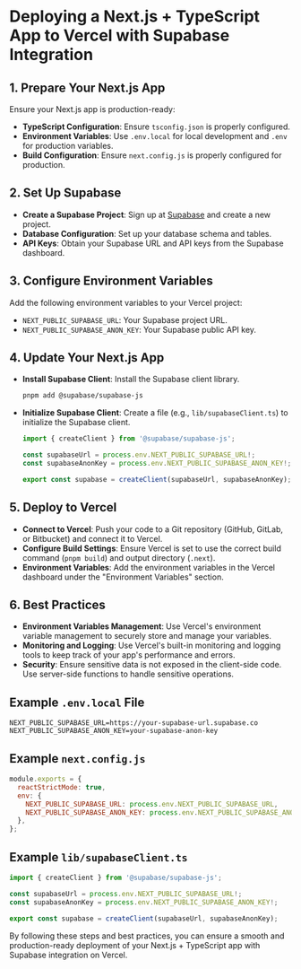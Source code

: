 # Deploying a Next.js + TypeScript App to Vercel with Supabase Integration

## 1. Prepare Your Next.js App
Ensure your Next.js app is production-ready:
- **TypeScript Configuration**: Ensure `tsconfig.json` is properly configured.
- **Environment Variables**: Use `.env.local` for local development and `.env` for production variables.
- **Build Configuration**: Ensure `next.config.js` is properly configured for production.

## 2. Set Up Supabase
- **Create a Supabase Project**: Sign up at [Supabase](https://supabase.io/) and create a new project.
- **Database Configuration**: Set up your database schema and tables.
- **API Keys**: Obtain your Supabase URL and API keys from the Supabase dashboard.

## 3. Configure Environment Variables
Add the following environment variables to your Vercel project:
- `NEXT_PUBLIC_SUPABASE_URL`: Your Supabase project URL.
- `NEXT_PUBLIC_SUPABASE_ANON_KEY`: Your Supabase public API key.

## 4. Update Your Next.js App
- **Install Supabase Client**: Install the Supabase client library.
  ```bash
  pnpm add @supabase/supabase-js
  ```
- **Initialize Supabase Client**: Create a file (e.g., `lib/supabaseClient.ts`) to initialize the Supabase client.
  ```typescript
  import { createClient } from '@supabase/supabase-js';

  const supabaseUrl = process.env.NEXT_PUBLIC_SUPABASE_URL!;
  const supabaseAnonKey = process.env.NEXT_PUBLIC_SUPABASE_ANON_KEY!;

  export const supabase = createClient(supabaseUrl, supabaseAnonKey);
  ```

## 5. Deploy to Vercel
- **Connect to Vercel**: Push your code to a Git repository (GitHub, GitLab, or Bitbucket) and connect it to Vercel.
- **Configure Build Settings**: Ensure Vercel is set to use the correct build command (`pnpm build`) and output directory (`.next`).
- **Environment Variables**: Add the environment variables in the Vercel dashboard under the "Environment Variables" section.

## 6. Best Practices
- **Environment Variables Management**: Use Vercel's environment variable management to securely store and manage your variables.
- **Monitoring and Logging**: Use Vercel's built-in monitoring and logging tools to keep track of your app's performance and errors.
- **Security**: Ensure sensitive data is not exposed in the client-side code. Use server-side functions to handle sensitive operations.

## Example `.env.local` File
```env
NEXT_PUBLIC_SUPABASE_URL=https://your-supabase-url.supabase.co
NEXT_PUBLIC_SUPABASE_ANON_KEY=your-supabase-anon-key
```

## Example `next.config.js`
```javascript
module.exports = {
  reactStrictMode: true,
  env: {
    NEXT_PUBLIC_SUPABASE_URL: process.env.NEXT_PUBLIC_SUPABASE_URL,
    NEXT_PUBLIC_SUPABASE_ANON_KEY: process.env.NEXT_PUBLIC_SUPABASE_ANON_KEY,
  },
};
```

## Example `lib/supabaseClient.ts`
```typescript
import { createClient } from '@supabase/supabase-js';

const supabaseUrl = process.env.NEXT_PUBLIC_SUPABASE_URL!;
const supabaseAnonKey = process.env.NEXT_PUBLIC_SUPABASE_ANON_KEY!;

export const supabase = createClient(supabaseUrl, supabaseAnonKey);
```

By following these steps and best practices, you can ensure a smooth and production-ready deployment of your Next.js + TypeScript app with Supabase integration on Vercel.